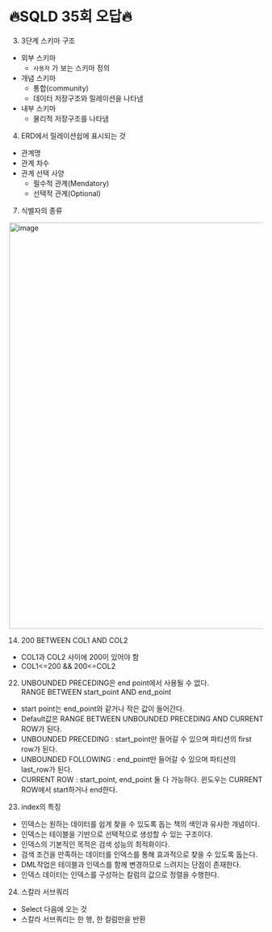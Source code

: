 # 🔥SQLD 35회 오답🔥
3. 3단계 스키마 구조
* 외부 스키마 
    * `사용자` 가 보는 스키마 정의
* 개념 스키마 
    * 통합(community) 
    * 데이터 저장구조와 릴레이션을 나타냄
* 내부 스키마 
    * 물리적 저장구조를 나타냄
4. ERD에서 릴레이션쉽에 표시되는 것
* 관계명
* 관계 차수
* 관계 선택 사양
    * 필수적 관계(Mendatory)
    * 선택적 관계(Optional)
7. 식별자의 종류 
<img width="803" alt="image" src="https://user-images.githubusercontent.com/62399318/221554551-25874456-4d4e-491d-bab6-2c63e1430334.png">

14. 200 BETWEEN COL1 AND COL2
* COL1과 COL2 사이에 200이 있어야 함
* COL1<=200 && 200<=COL2
22. UNBOUNDED PRECEDING은 end point에서 사용될 수 없다.<br>
RANGE BETWEEN start_point AND end_point
* start point는 end_point와 같거나 작은 값이 들어간다.
* Default값은 RANGE BETWEEN UNBOUNDED PRECEDING AND CURRENT ROW가 된다.
* UNBOUNDED PRECEDING : start_point만 들어갈 수 있으며 파티션의 first row가 된다.
* UNBOUNDED FOLLOWING : end_point만 들어갈 수 있으며 파티션의 last_row가 된다.
* CURRENT ROW : start_point, end_point 둘 다 가능하다. 윈도우는 CURRENT ROW에서 start하거나 end한다.
23. index의 특징
* 인덱스는 원하는 데이터를 쉽게 찾을 수 있도록 돕는 책의 색인과 유사한 개념이다.
* 인덱스는 테이블을 기반으로 선택적으로 생성할 수 있는 구조이다.
* 인덱스의 기본적인 목적은 검색 성능의 최적화이다.
* 검색 조건을 만족하는 데이터를 인덱스를 통해 효과적으로 찾을 수 있도록 돕는다.
* DML작업은 테이블과 인덱스를 함께 변경하므로 느려지는 단점이 존재한다.
* 인덱스 데이터는 인덱스를 구성하는 칼럼의 값으로 정렬을 수행한다.

 
24. 스칼라 서브쿼리
* Select 다음에 오는 것
* 스칼라 서브쿼리는 한 행, 한 컬럼만을 반환